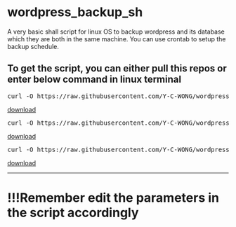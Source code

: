 # wordpress_backup_sh

A very basic shall script for linux OS to backup wordpress and its database which they are both in the same machine.
You can use crontab to setup the backup schedule.

To get the script, you can either pull this repos or enter below command in linux terminal
---------------------

<pre>curl -O https://raw.githubusercontent.com/Y-C-WONG/wordpress_backup_and_restore_sh/main/wp_config.sh</pre>
[download](https://raw.githubusercontent.com/Y-C-WONG/wordpress_backup_and_restore_sh/main/wp_config.sh)

<pre>curl -O https://raw.githubusercontent.com/Y-C-WONG/wordpress_backup_and_restore_sh/main/wordpress_backup.sh</pre>
[download](https://raw.githubusercontent.com/Y-C-WONG/wordpress_backup_and_restore_sh/main/wordpress_backup.sh)

<pre>curl -O https://raw.githubusercontent.com/Y-C-WONG/wordpress_backup_and_restore_sh/main/wordpress_restore.sh</pre>
[download](https://raw.githubusercontent.com/Y-C-WONG/wordpress_backup_and_restore_sh/main/wordpress_restore.sh)

--------------------

# !!!Remember edit the parameters in the script accordingly
